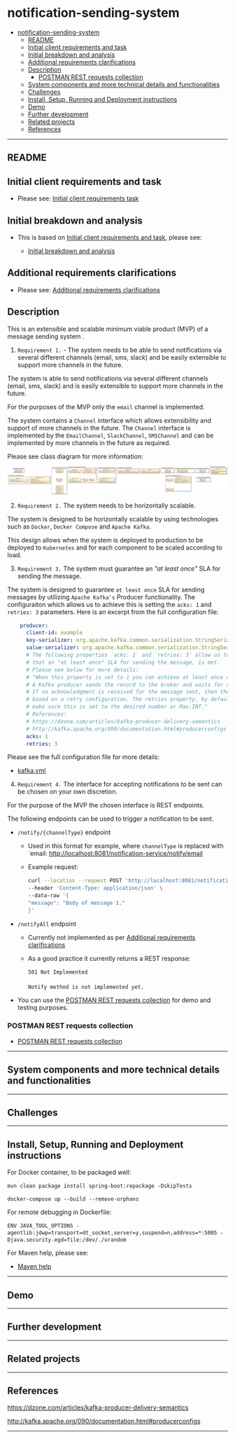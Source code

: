 # notification-sending-system

<!-- TOC -->

- [notification-sending-system](#notification-sending-system)
  - [README](#readme)
  - [Initial client requirements and task](#initial-client-requirements-and-task)
  - [Initial breakdown and analysis](#initial-breakdown-and-analysis)
  - [Additional requirements clarifications](#additional-requirements-clarifications)
  - [Description](#description)
    - [POSTMAN REST requests collection](#postman-rest-requests-collection)
  - [System components and more technical details and functionalities](#system-components-and-more-technical-details-and-functionalities)
  - [Challenges](#challenges)
  - [Install, Setup, Running and Deployment instructions](#install-setup-running-and-deployment-instructions)
  - [Demo](#demo)
  - [Further development](#further-development)
  - [Related projects](#related-projects)
  - [References](#references)

<!-- /TOC -->
<!-- /TOC -->

---

## README

## Initial client requirements and task

- Please see: [Initial client requirements task](Tech%20Assignment_Verification_SSE.pdf)

## Initial breakdown and analysis
  
- This is based on [Initial client requirements and task](#initial-client-requirements-and-task), please see:

  - [Initial breakdown and analysis](ANALYSIS_V1.0.md)

## Additional requirements clarifications

- Please see: [Additional requirements clarifications](ADDITIONAL_REQ_CLARIFICATION.md)

## Description

This is an extensible and scalable minimum viable product (MVP) of a message sending system .

1. `Requirement 1.` -  The system needs to be able to send notifications via several different channels (email,
sms, slack) and be easily extensible to support more channels in the future.

The system is able to send notifications via several different channels (email, sms, slack) and is easily extensible to support more channels in the future.

For the purposes of the MVP only the `email` channel is implemented.

The system contains a `Channel` interface which allows extensibility and support of more channels in the future. 
The `Channel` interface is implemented by the `EmailChannel`, `SlackChannel`, `SMSChannel` and can be implemented by more channels in the future as required.

Please see class diagram for more information:

![Class Diagram 1](ClassDiag1.png)

2. `Requirement 2.` The system needs to be horizontally scalable.

The system is designed to be horizontally scalable by using technologies such as `Docker`, `Docker Compose` and `Apache Kafka`.

This design allows when the system is deployed to production to be deployed to `Kubernetes` and for each component to be scaled according to load.

3. `Requirement 3.` The system must guarantee an *"at least once"* SLA for sending the message.

The system is designed to guarantee `at least once` SLA for sending messages by utilizing `Apache Kafka's` Producer functionality.
The configuraiton which allows us to achieve this is setting the `acks: 1` and `retries: 3` parameters.
Here is an excerpt from the full configuration file:

```yml
    producer:
      client-id: example
      key-serializer: org.apache.kafka.common.serialization.StringSerializer
      value-serializer: org.apache.kafka.common.serialization.StringSerializer
      # The following properties `acks: 1` and `retries: 3` allow us to achieve the desired guarantee of the system,
      # that an "at least once" SLA for sending the message, is met.
      # Please see below for more details:
      # "When this property is set to 1 you can achieve at least once delivery semantics.
      # A Kafka producer sends the record to the broker and waits for a response from the broker.
      # If no acknowledgment is received for the message sent, then the producer will retry sending the messages
      # based on a retry configuration. The retries property, by default, is set to 0;
      # make sure this is set to the desired number or Max.INT."
      # References:
      # https://dzone.com/articles/kafka-producer-delivery-semantics
      # http://kafka.apache.org/090/documentation.html#producerconfigs
      acks: 1
      retries: 3
```

Please see the full configuration file for more details:

- [kafka.yml](src/main/resources/kafka.yml)

4. `Requirement 4.` The interface for accepting notifications to be sent can be chosen on your own discretion.

For the purpose of the MVP the chosen interface is REST endpoints.

The following endpoints can be used to trigger a notification to be sent.

- `/notify/{channelType}` endpoint
  
  - Used in this format for example, where `channelType` is replaced with `email: <http://localhost:8081/notification-service/notify/email>
  - Example request:
  
      ```sh
      curl --location --request POST 'http://localhost:8081/notification-service/notify/email' \
      --header 'Content-Type: application/json' \
      --data-raw '{  
      "message": "Body of message 1."
      }'
      ```

- `/notifyAll` endpoint
  
  - Currently not implemented as per [Additional requirements clarifications](#additional-requirements-clarifications)
  - As a good practice it currently returns a REST response:

      ```sh
      501 Not Implemented

      Notify method is not implemented yet.
      ```

- You can use the [POSTMAN REST requests collection](#postman-rest-requests-collection) for demo and testing purposes.

### POSTMAN REST requests collection

- [POSTMAN REST requests collection](notification-notification-sending-system-postman.postman_collection.json)

---

## System components and more technical details and functionalities

---

## Challenges

---

## Install, Setup, Running and Deployment instructions

For Docker container, to be packaged well:
```shell
mvn clean package install spring-boot:repackage -DskipTests
```

```shell
docker-compose up --build --remove-orphans
```

For remote debugging in Dockerfile:

```shell
ENV JAVA_TOOL_OPTIONS -agentlib:jdwp=transport=dt_socket,server=y,suspend=n,address=*:5005 -Djava.security.egd=file:/dev/./urandom
```

For Maven help, please see:

- [Maven help](HELP.md)

---

## Demo

---

## Further development

---

## Related projects

---

## References

<https://dzone.com/articles/kafka-producer-delivery-semantics>

<http://kafka.apache.org/090/documentation.html#producerconfigs>

---
